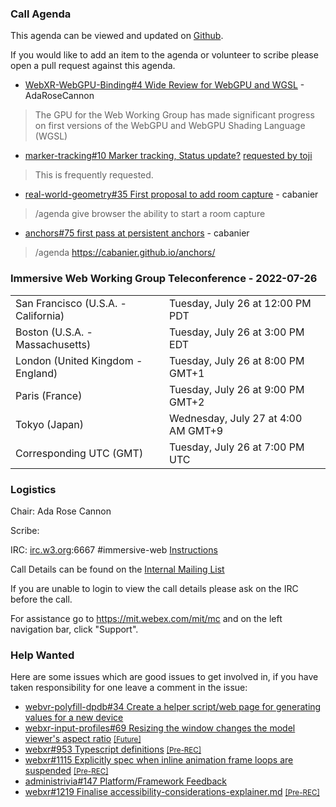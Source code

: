 ### Call Agenda

This agenda can be viewed and updated on [Github](https://github.com/immersive-web/administrivia/blob/main/meetings/wg/2022-07-26-Immersive_Web_Working_Group_Teleconference-agenda.md).

If you would like to add an item to the agenda or volunteer to scribe please open a pull request against this agenda.

* [WebXR-WebGPU-Binding#4 Wide Review for WebGPU and WGSL](https://github.com/immersive-web/WebXR-WebGPU-Binding/issues/4) - AdaRoseCannon
> The GPU for the Web Working Group has made significant progress on first
 >versions of the WebGPU and WebGPU Shading Language (WGSL)

* [marker-tracking#10 Marker tracking, Status update?](https://github.com/immersive-web/marker-tracking/issues/10) [requested by toji](https://github.com/immersive-web/marker-tracking/issues/10#issuecomment-1189453078)
> This is frequently requested.
 >

* [real-world-geometry#35 First proposal to add room capture](https://github.com/immersive-web/real-world-geometry/pull/35) - cabanier
> /agenda give browser the ability to start a room capture
 >

* [anchors#75 first pass at persistent anchors](https://github.com/immersive-web/anchors/pull/75) - cabanier
> /agenda https://cabanier.github.io/anchors/
 >

### Immersive Web Working Group Teleconference - 2022-07-26

<table>
<tr><td> San Francisco (U.S.A. - California) <td> Tuesday, July 26 at 12:00 PM PDT
<tr><td> Boston (U.S.A. - Massachusetts) <td> Tuesday, July 26 at 3:00 PM EDT
<tr><td> London (United Kingdom - England) <td> Tuesday, July 26 at 8:00 PM GMT+1
<tr><td> Paris (France) <td> Tuesday, July 26 at 9:00 PM GMT+2
<tr><td> Tokyo (Japan) <td> Wednesday, July 27 at 4:00 AM GMT+9
<tr><td> Corresponding UTC (GMT) <td> Tuesday, July 26 at 7:00 PM UTC
</table>

### Logistics

Chair: Ada Rose Cannon

Scribe:

IRC: [irc.w3.org](http://irc.w3.org/):6667 #immersive-web [Instructions](https://github.com/immersive-web/administrivia/blob/main/IRC.md)

Call Details can be found on the [Internal Mailing List](https://lists.w3.org/Archives/Member/internal-immersive-web/2019Feb/0002.html)

If you are unable to login to view the call details please ask on the IRC before the call.

For assistance go to https://mit.webex.com/mit/mc  and on the left navigation bar, click "Support".

### Help Wanted

Here are some issues which are good issues to get involved in, if you have taken responsibility for one leave a comment in the issue:

- [webvr-polyfill-dpdb#34 Create a helper script/web page for generating values for a new device](https://github.com/immersive-web/webvr-polyfill-dpdb/issues/34)
- [webxr-input-profiles#69 Resizing the window changes the model viewer's aspect ratio](https://github.com/immersive-web/webxr-input-profiles/issues/69) [<small>[Future]</small>](https://api.github.com/repos/immersive-web/webxr-input-profiles/milestones/4)
- [webxr#953 Typescript definitions](https://github.com/immersive-web/webxr/issues/953) [<small>[Pre-REC]</small>](https://api.github.com/repos/immersive-web/webxr/milestones/16)
- [webxr#1115 Explicitly spec when inline animation frame loops are suspended](https://github.com/immersive-web/webxr/issues/1115) [<small>[Pre-REC]</small>](https://api.github.com/repos/immersive-web/webxr/milestones/16)
- [administrivia#147 Platform/Framework Feedback](https://github.com/immersive-web/administrivia/issues/147)
- [webxr#1219 Finalise accessibility-considerations-explainer.md](https://github.com/immersive-web/webxr/issues/1219) [<small>[Pre-REC]</small>](https://api.github.com/repos/immersive-web/webxr/milestones/16)


              
